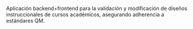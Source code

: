 Aplicación backend+frontend para la validación y modificación de diseños instruccionales de cursos académicos, asegurando adherencia a estándares QM.
